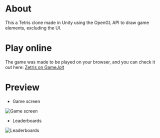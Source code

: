 
# About
This a Tetris clone made in Unity using the OpenGL API to draw game elements, excluding the UI.

# Play online
The game was made to be played on your browser, and you can check it out here: [Zetris on GameJolt](https://gamejolt.com/games/zetris/662294)

# Preview
- Game screen

![Game screen](https://i.imgur.com/OWnfvch.png)
- Leaderboards

![Leaderboards](https://i.imgur.com/Sr7I2L7.jpg)
